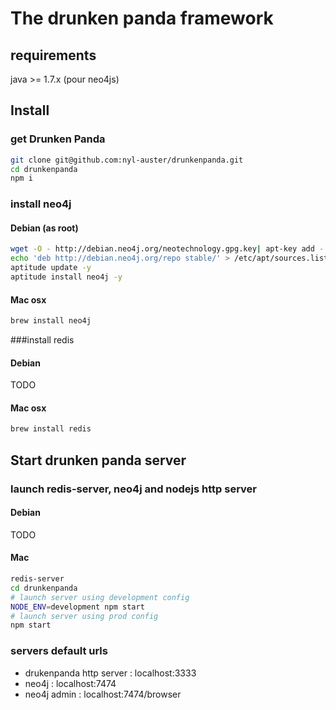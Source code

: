 # The drunken panda framework

## requirements

java >= 1.7.x (pour neo4js)

## Install

### get Drunken Panda
```sh
git clone git@github.com:nyl-auster/drunkenpanda.git
cd drunkenpanda
npm i
```

### install neo4j 

#### Debian (as root)
```sh
wget -O - http://debian.neo4j.org/neotechnology.gpg.key| apt-key add -
echo 'deb http://debian.neo4j.org/repo stable/' > /etc/apt/sources.list.d/neo4j.list
aptitude update -y
aptitude install neo4j -y
```

#### Mac osx
```sh
brew install neo4j
```

###install redis

#### Debian

TODO

#### Mac osx

```sh
brew install redis
```
## Start drunken panda server

### launch redis-server, neo4j and nodejs http server

#### Debian

TODO

#### Mac
```sh
redis-server
cd drunkenpanda
# launch server using development config
NODE_ENV=development npm start
# launch server using prod config
npm start
```

### servers default urls

* drukenpanda http server : localhost:3333
* neo4j : localhost:7474
* neo4j admin : localhost:7474/browser

